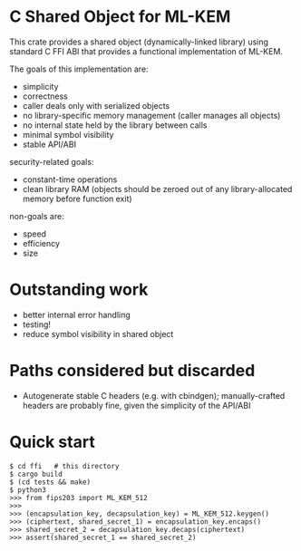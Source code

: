 # C Shared Object for ML-KEM

This crate provides a shared object (dynamically-linked library) using standard C FFI ABI that provides a functional implementation of ML-KEM.

The goals of this implementation are:

- simplicity
- correctness
- caller deals only with serialized objects
- no library-specific memory management (caller manages all objects)
- no internal state held by the library between calls
- minimal symbol visibility
- stable API/ABI

security-related goals:

- constant-time operations
- clean library RAM (objects should be zeroed out of any library-allocated memory before function exit)

non-goals are:

- speed
- efficiency
- size

# Outstanding work

- better internal error handling
- testing!
- reduce symbol visibility in shared object

# Paths considered but discarded

- Autogenerate stable C headers (e.g. with cbindgen); manually-crafted headers are probably fine, given the simplicity of the API/ABI


# Quick start

~~~
$ cd ffi   # this directory
$ cargo build
$ (cd tests && make)
$ python3
>>> from fips203 import ML_KEM_512
>>> 
>>> (encapsulation_key, decapsulation_key) = ML_KEM_512.keygen()
>>> (ciphertext, shared_secret_1) = encapsulation_key.encaps()
>>> shared_secret_2 = decapsulation_key.decaps(ciphertext)
>>> assert(shared_secret_1 == shared_secret_2)
~~~
